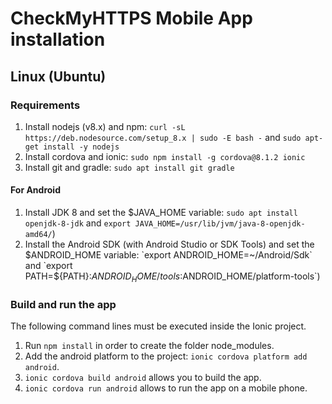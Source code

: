 # CheckMyHTTPS Mobile App installation

## Linux (Ubuntu)

### Requirements
1. Install nodejs (v8.x) and npm: `curl -sL https://deb.nodesource.com/setup_8.x | sudo -E bash -`  and  `sudo apt-get install -y nodejs`
2. Install cordova and ionic: `sudo npm install -g cordova@8.1.2 ionic`
3. Install git and gradle: `sudo apt install git gradle`


#### For Android
1. Install JDK 8 and set the $JAVA_HOME variable: `sudo apt install openjdk-8-jdk` and `export JAVA_HOME=/usr/lib/jvm/java-8-openjdk-amd64/`)
2. Install the Android SDK (with Android Studio or SDK Tools) and set the $ANDROID_HOME variable: `export ANDROID_HOME=~/Android/Sdk` and `export PATH=${PATH}:$ANDROID_HOME/tools:$ANDROID_HOME/platform-tools`)


### Build and run the app
The following command lines must be executed inside the Ionic project.
1. Run `npm install` in order to create the folder node_modules.
2. Add the android platform to the project: `ionic cordova platform add android`.
3. `ionic cordova build android` allows you to build the app.
4. `ionic cordova run android` allows to run the app on a mobile phone.

